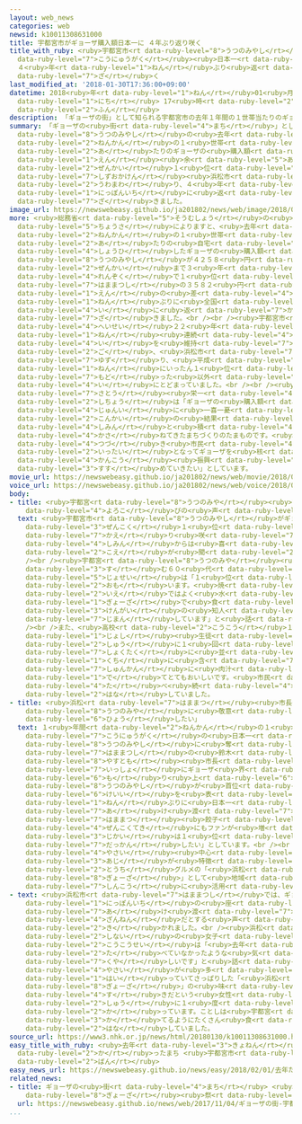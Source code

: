 ```yaml
---
layout: web_news
categories: web
newsid: k10011308631000
title: 宇都宮市がギョーザ購入額日本一に ４年ぶり返り咲く
title_with_ruby: <ruby>宇都宮市<rt data-ruby-level="8">うつのみやし</rt></ruby>がギョーザ<ruby>購入額<rt
  data-ruby-level="7">こうにゅうがく</rt></ruby><ruby>日本一<rt data-ruby-level="1">にっぽんいち</rt></ruby>に
  ４<ruby>年<rt data-ruby-level="1">ねん</rt></ruby>ぶり<ruby>返<rt data-ruby-level="7">かえ</rt></ruby>り<ruby>咲<rt
  data-ruby-level="7">ざ</rt></ruby>く
last_modified_at: '2018-01-30T17:36:00+09:00'
datetime: 2018<ruby>年<rt data-ruby-level="1">ねん</rt></ruby>01<ruby>月<rt data-ruby-level="1">がつ</rt></ruby>30<ruby>日<rt
  data-ruby-level="1">にち</rt></ruby> 17<ruby>時<rt data-ruby-level="2">じ</rt></ruby>36<ruby>分<rt
  data-ruby-level="2">ふん</rt></ruby>
description: 「ギョーザの街」として知られる宇都宮市の去年１年間の１世帯当たりのギョーザの購入額が４２００円余りと、前回１位だった静岡県浜松市を上回り、４年ぶりに日本一に返り咲きました。
summary: 「ギョーザの<ruby>街<rt data-ruby-level="4">まち</rt></ruby>」として<ruby>知<rt data-ruby-level="2">し</rt></ruby>られる<ruby>宇都宮市<rt
  data-ruby-level="8">うつのみやし</rt></ruby>の<ruby>去年<rt data-ruby-level="3">きょねん</rt></ruby>１<ruby>年間<rt
  data-ruby-level="2">ねんかん</rt></ruby>の１<ruby>世帯<rt data-ruby-level="4">せたい</rt></ruby><ruby>当<rt
  data-ruby-level="2">あ</rt></ruby>たりのギョーザの<ruby>購入額<rt data-ruby-level="7">こうにゅうがく</rt></ruby>が４２００<ruby>円<rt
  data-ruby-level="1">えん</rt></ruby><ruby>余<rt data-ruby-level="5">あま</rt></ruby>りと、<ruby>前回<rt
  data-ruby-level="2">ぜんかい</rt></ruby>１<ruby>位<rt data-ruby-level="4">い</rt></ruby>だった<ruby>静岡県<rt
  data-ruby-level="7">しずおかけん</rt></ruby><ruby>浜松市<rt data-ruby-level="7">はままつし</rt></ruby>を<ruby>上回<rt
  data-ruby-level="2">うわまわ</rt></ruby>り、４<ruby>年<rt data-ruby-level="1">ねん</rt></ruby>ぶりに<ruby>日本一<rt
  data-ruby-level="1">にっぽんいち</rt></ruby>に<ruby>返<rt data-ruby-level="7">かえ</rt></ruby>り<ruby>咲<rt
  data-ruby-level="7">ざ</rt></ruby>きました。
image_url: https://newswebeasy.github.io/ja201802/news/web/image/2018/01/30/K10011308631_1801301828_1801301831_01_03.jpg
more: <ruby>総務省<rt data-ruby-level="5">そうむしょう</rt></ruby>の<ruby>家計<rt data-ruby-level="2">かけい</rt></ruby><ruby>調査<rt
  data-ruby-level="5">ちょうさ</rt></ruby>によりますと、<ruby>去年<rt data-ruby-level="3">きょねん</rt></ruby>１<ruby>年間<rt
  data-ruby-level="2">ねんかん</rt></ruby>の１<ruby>世帯<rt data-ruby-level="4">せたい</rt></ruby><ruby>当<rt
  data-ruby-level="2">あ</rt></ruby>たりの<ruby>自宅<rt data-ruby-level="6">じたく</rt></ruby>で<ruby>消費<rt
  data-ruby-level="4">しょうひ</rt></ruby>したギョーザの<ruby>購入額<rt data-ruby-level="7">こうにゅうがく</rt></ruby>は、<ruby>宇都宮市<rt
  data-ruby-level="8">うつのみやし</rt></ruby>が４２５８<ruby>円<rt data-ruby-level="1">えん</rt></ruby>で、<ruby>前回<rt
  data-ruby-level="2">ぜんかい</rt></ruby>まで３<ruby>年<rt data-ruby-level="1">ねん</rt></ruby><ruby>連続<rt
  data-ruby-level="4">れんぞく</rt></ruby>で１<ruby>位<rt data-ruby-level="4">い</rt></ruby>だった<ruby>浜松市<rt
  data-ruby-level="7">はままつし</rt></ruby>の３５８２<ruby>円<rt data-ruby-level="1">えん</rt></ruby>に６７６<ruby>円<rt
  data-ruby-level="1">えん</rt></ruby>の<ruby>差<rt data-ruby-level="4">さ</rt></ruby>をつけて、４<ruby>年<rt
  data-ruby-level="1">ねん</rt></ruby>ぶりに<ruby>全国<rt data-ruby-level="3">ぜんこく</rt></ruby>１<ruby>位<rt
  data-ruby-level="4">い</rt></ruby>に<ruby>返<rt data-ruby-level="7">かえ</rt></ruby>り<ruby>咲<rt
  data-ruby-level="7">ざ</rt></ruby>きました。<br /><br /><ruby>宇都宮市<rt data-ruby-level="8">うつのみやし</rt></ruby>は、<ruby>平成<rt
  data-ruby-level="4">へいせい</rt></ruby>２２<ruby>年<rt data-ruby-level="1">ねん</rt></ruby>まで１５<ruby>年<rt
  data-ruby-level="1">ねん</rt></ruby><ruby>連続<rt data-ruby-level="4">れんぞく</rt></ruby>で１<ruby>位<rt
  data-ruby-level="4">い</rt></ruby>を<ruby>維持<rt data-ruby-level="7">いじ</rt></ruby>していましたが、その<ruby>後<rt
  data-ruby-level="2">ご</rt></ruby>、<ruby>浜松市<rt data-ruby-level="7">はままつし</rt></ruby>にトップを<ruby>譲<rt
  data-ruby-level="7">ゆず</rt></ruby>り、<ruby>平成<rt data-ruby-level="4">へいせい</rt></ruby>２５<ruby>年<rt
  data-ruby-level="1">ねん</rt></ruby>にいったん１<ruby>位<rt data-ruby-level="4">い</rt></ruby>に<ruby>戻<rt
  data-ruby-level="7">もど</rt></ruby>った<ruby>以外<rt data-ruby-level="4">いがい</rt></ruby>は２<ruby>位<rt
  data-ruby-level="4">い</rt></ruby>にとどまっていました。<br /><br /><ruby>宇都宮市<rt data-ruby-level="8">うつのみやし</rt></ruby>の<ruby>佐藤<rt
  data-ruby-level="7">さとう</rt></ruby><ruby>栄一<rt data-ruby-level="4">えいいち</rt></ruby><ruby>市長<rt
  data-ruby-level="2">しちょう</rt></ruby>は「ギョーザの<ruby>購入額<rt data-ruby-level="7">こうにゅうがく</rt></ruby>の<ruby>順位<rt
  data-ruby-level="4">じゅんい</rt></ruby>に<ruby>一喜一憂<rt data-ruby-level="7">いっきいちゆう</rt></ruby>するものではありませんが、<ruby>今回<rt
  data-ruby-level="2">こんかい</rt></ruby>の<ruby>結果<rt data-ruby-level="4">けっか</rt></ruby>は<ruby>市民<rt
  data-ruby-level="4">しみん</rt></ruby>と<ruby>積<rt data-ruby-level="4">つ</rt></ruby>み<ruby>重<rt
  data-ruby-level="4">かさ</rt></ruby>ねてきたまちづくりのたまものです。<ruby>引<rt data-ruby-level="4">ひ</rt></ruby>き<ruby>続<rt
  data-ruby-level="4">つづ</rt></ruby>き<ruby>市民<rt data-ruby-level="4">しみん</rt></ruby>と<ruby>一体<rt
  data-ruby-level="2">いったい</rt></ruby>となってギョーザを<ruby>核<rt data-ruby-level="7">かく</rt></ruby>とした<ruby>観光<rt
  data-ruby-level="4">かんこう</rt></ruby><ruby>振興<rt data-ruby-level="7">しんこう</rt></ruby>を<ruby>進<rt
  data-ruby-level="3">すす</rt></ruby>めていきたい」としています。
movie_url: https://newswebeasy.github.io/ja201802/news/web/movie/2018/01/30/k10011308631_201801301828_201801301830.mp4
voice_url: https://newswebeasy.github.io/ja201802/news/web/voice/2018/01/30/k10011308631_201801301828_201801301830.mp3
body:
- title: <ruby>宇都宮<rt data-ruby-level="8">うつのみや</rt></ruby><ruby>市民<rt data-ruby-level="4">しみん</rt></ruby>から<ruby>喜<rt
    data-ruby-level="4">よろこ</rt></ruby>びの<ruby>声<rt data-ruby-level="2">こえ</rt></ruby>
  text: <ruby>宇都宮市<rt data-ruby-level="8">うつのみやし</rt></ruby>がギョーザの<ruby>購入額<rt data-ruby-level="7">こうにゅうがく</rt></ruby>で<ruby>全国<rt
    data-ruby-level="3">ぜんこく</rt></ruby>１<ruby>位<rt data-ruby-level="4">い</rt></ruby>に<ruby>返<rt
    data-ruby-level="7">かえ</rt></ruby>り<ruby>咲<rt data-ruby-level="7">ざ</rt></ruby>いたことについて、<ruby>市民<rt
    data-ruby-level="4">しみん</rt></ruby>からは<ruby>喜<rt data-ruby-level="4">よろこ</rt></ruby>びの<ruby>声<rt
    data-ruby-level="2">こえ</rt></ruby>が<ruby>聞<rt data-ruby-level="2">き</rt></ruby>かれました。<br
    /><br /><ruby>宇都宮<rt data-ruby-level="8">うつのみや</rt></ruby><ruby>市内<rt data-ruby-level="2">しない</rt></ruby>に<ruby>住<rt
    data-ruby-level="3">す</rt></ruby>む６０<ruby>代<rt data-ruby-level="3">だい</rt></ruby>の<ruby>女性<rt
    data-ruby-level="5">じょせい</rt></ruby>は「１<ruby>位<rt data-ruby-level="4">い</rt></ruby>となったことをうれしく<ruby>思<rt
    data-ruby-level="2">おも</rt></ruby>います。<ruby>焼<rt data-ruby-level="4">や</rt></ruby>きギョーザもおいしいですが<ruby>家<rt
    data-ruby-level="2">いえ</rt></ruby>ではよく<ruby>水<rt data-ruby-level="1">すい</rt></ruby><ruby>ギョーザ<rt
    data-ruby-level="1">ぎょーざ</rt></ruby>で<ruby>食<rt data-ruby-level="2">た</rt></ruby>べます。<ruby>県外<rt
    data-ruby-level="3">けんがい</rt></ruby>の<ruby>知人<rt data-ruby-level="2">ちじん</rt></ruby>にも<ruby>自慢<rt
    data-ruby-level="7">じまん</rt></ruby>しています」と<ruby>話<rt data-ruby-level="2">はな</rt></ruby>していました。<br
    /><br />また、<ruby>高校<rt data-ruby-level="2">こうこう</rt></ruby>１<ruby>年生<rt data-ruby-level="1">ねんせい</rt></ruby>の<ruby>女子<rt
    data-ruby-level="1">じょし</rt></ruby><ruby>生徒<rt data-ruby-level="4">せいと</rt></ruby>は「<ruby>週<rt
    data-ruby-level="2">しゅう</rt></ruby>に１<ruby>回<rt data-ruby-level="2">かい</rt></ruby>くらい<ruby>食卓<rt
    data-ruby-level="7">しょくたく</rt></ruby>に<ruby>並<rt data-ruby-level="6">なら</rt></ruby>びます。<ruby>口<rt
    data-ruby-level="1">くち</rt></ruby>に<ruby>含<rt data-ruby-level="7">ふく</rt></ruby>んだ<ruby>瞬間<rt
    data-ruby-level="7">しゅんかん</rt></ruby>に<ruby>肉汁<rt data-ruby-level="7">にくじゅう</rt></ruby>があふれ<ruby>出<rt
    data-ruby-level="1">で</rt></ruby>てとてもおいしいです。<ruby>市民<rt data-ruby-level="4">しみん</rt></ruby>としてこれからもギョーザを<ruby>食<rt
    data-ruby-level="4">た</rt></ruby>べ<ruby>続<rt data-ruby-level="4">つづ</rt></ruby>けたいです」と<ruby>話<rt
    data-ruby-level="2">はな</rt></ruby>していました。
- title: <ruby>浜松<rt data-ruby-level="7">はままつ</rt></ruby><ruby>市長<rt data-ruby-level="2">しちょう</rt></ruby>「<ruby>宇都宮<rt
    data-ruby-level="8">うつのみや</rt></ruby>に<ruby>敬意<rt data-ruby-level="6">けいい</rt></ruby>を<ruby>表<rt
    data-ruby-level="6">ひょう</rt></ruby>したい」
  text: １<ruby>年間<rt data-ruby-level="2">ねんかん</rt></ruby>の１<ruby>世帯<rt data-ruby-level="4">せたい</rt></ruby>あたりのギョーザの<ruby>購入額<rt
    data-ruby-level="7">こうにゅうがく</rt></ruby>の<ruby>日本一<rt data-ruby-level="1">にっぽんいち</rt></ruby>を<ruby>宇都宮市<rt
    data-ruby-level="8">うつのみやし</rt></ruby>に<ruby>奪<rt data-ruby-level="7">うば</rt></ruby>われた<ruby>浜松市<rt
    data-ruby-level="7">はままつし</rt></ruby>の<ruby>鈴木<rt data-ruby-level="7">すずき</rt></ruby><ruby>康友<rt
    data-ruby-level="8">やすとも</rt></ruby><ruby>市長<rt data-ruby-level="2">しちょう</rt></ruby>は「<ruby>一緒<rt
    data-ruby-level="7">いっしょ</rt></ruby>にギョーザ<ruby>界<rt data-ruby-level="3">かい</rt></ruby>を<ruby>盛<rt
    data-ruby-level="6">も</rt></ruby>り<ruby>上<rt data-ruby-level="6">あ</rt></ruby>げている<ruby>宇都宮市<rt
    data-ruby-level="8">うつのみやし</rt></ruby>が<ruby>首位<rt data-ruby-level="4">しゅい</rt></ruby>になったことに<ruby>敬意<rt
    data-ruby-level="6">けいい</rt></ruby>を<ruby>表<rt data-ruby-level="6">ひょう</rt></ruby>したい。４<ruby>年<rt
    data-ruby-level="1">ねん</rt></ruby>ぶりに<ruby>日本一<rt data-ruby-level="1">にっぽんいち</rt></ruby>を<ruby>明<rt
    data-ruby-level="7">あ</rt></ruby>け<ruby>渡<rt data-ruby-level="7">わた</rt></ruby>しましたが、<ruby>浜松<rt
    data-ruby-level="7">はままつ</rt></ruby><ruby>餃子<rt data-ruby-level="8">ぎょーざ</rt></ruby>は<ruby>全国的<rt
    data-ruby-level="4">ぜんこくてき</rt></ruby>にもファンが<ruby>増<rt data-ruby-level="5">ふ</rt></ruby>えているので<ruby>次回<rt
    data-ruby-level="3">じかい</rt></ruby>は１<ruby>位<rt data-ruby-level="4">い</rt></ruby>を<ruby>奪還<rt
    data-ruby-level="7">だっかん</rt></ruby>したい」としています。<br /><br /><ruby>浜松市<rt data-ruby-level="7">はままつし</rt></ruby>では、キャベツなど<ruby>野菜<rt
    data-ruby-level="4">やさい</rt></ruby><ruby>中心<rt data-ruby-level="2">ちゅうしん</rt></ruby>であっさりした<ruby>味<rt
    data-ruby-level="3">あじ</rt></ruby>が<ruby>特徴<rt data-ruby-level="7">とくちょう</rt></ruby>のギョーザをご<ruby>当地<rt
    data-ruby-level="2">とうち</rt></ruby>グルメの「<ruby>浜松<rt data-ruby-level="7">はままつ</rt></ruby><ruby>餃子<rt
    data-ruby-level="8">ぎょーざ</rt></ruby>」として<ruby>地域<rt data-ruby-level="6">ちいき</rt></ruby><ruby>振興<rt
    data-ruby-level="7">しんこう</rt></ruby>に<ruby>活用<rt data-ruby-level="2">かつよう</rt></ruby>してきました。
- text: <ruby>浜松市<rt data-ruby-level="7">はままつし</rt></ruby>では、ギョーザの<ruby>購入額<rt data-ruby-level="7">こうにゅうがく</rt></ruby><ruby>日本一<rt
    data-ruby-level="1">にっぽんいち</rt></ruby>の<ruby>座<rt data-ruby-level="6">ざ</rt></ruby>を<ruby>明<rt
    data-ruby-level="7">あ</rt></ruby>け<ruby>渡<rt data-ruby-level="7">わた</rt></ruby>したことについて<ruby>残念<rt
    data-ruby-level="4">ざんねん</rt></ruby>だとする<ruby>声<rt data-ruby-level="2">こえ</rt></ruby>が<ruby>聞<rt
    data-ruby-level="2">き</rt></ruby>かれました。<br /><ruby>浜松<rt data-ruby-level="7">はままつ</rt></ruby><ruby>市内<rt
    data-ruby-level="2">しない</rt></ruby>の<ruby>女子<rt data-ruby-level="1">じょし</rt></ruby><ruby>高校生<rt
    data-ruby-level="2">こうこうせい</rt></ruby>は「<ruby>去年<rt data-ruby-level="3">きょねん</rt></ruby>はあまり<ruby>食<rt
    data-ruby-level="2">た</rt></ruby>べていなかったような<ruby>気<rt data-ruby-level="1">き</rt></ruby>がします。<ruby>悔<rt
    data-ruby-level="7">くや</rt></ruby>しいです」と<ruby>話<rt data-ruby-level="2">はな</rt></ruby>していました。<ruby>野菜<rt
    data-ruby-level="4">やさい</rt></ruby>が<ruby>多<rt data-ruby-level="2">おお</rt></ruby>く<ruby>入<rt
    data-ruby-level="1">はい</rt></ruby>っていてさっぱりした「<ruby>浜松<rt data-ruby-level="7">はままつ</rt></ruby><ruby>餃子<rt
    data-ruby-level="8">ぎょーざ</rt></ruby>」の<ruby>味<rt data-ruby-level="3">あじ</rt></ruby>が<ruby>好<rt
    data-ruby-level="4">す</rt></ruby>きだという<ruby>女性<rt data-ruby-level="5">じょせい</rt></ruby>は「<ruby>週<rt
    data-ruby-level="2">しゅう</rt></ruby>に１<ruby>度<rt data-ruby-level="3">ど</rt></ruby>はまとめて<ruby>買<rt
    data-ruby-level="2">か</rt></ruby>っています。ことしは<ruby>宇都宮<rt data-ruby-level="8">うつのみや</rt></ruby>に<ruby>勝<rt
    data-ruby-level="3">か</rt></ruby>てるようにたくさん<ruby>食<rt data-ruby-level="2">た</rt></ruby>べます」と<ruby>話<rt
    data-ruby-level="2">はな</rt></ruby>していました。
source_url: https://www3.nhk.or.jp/news/html/20180130/k10011308631000.html
easy_title_with_ruby: <ruby>去年<rt data-ruby-level="3">きょねん</rt></ruby>たくさんギョーザを<ruby>買<rt
  data-ruby-level="2">か</rt></ruby>ったまち <ruby>宇都宮市<rt data-ruby-level="8">うつのみやし</rt></ruby>が１<ruby>番<rt
  data-ruby-level="2">ばん</rt></ruby>
easy_news_url: https://newswebeasy.github.io/news/easy/2018/02/01/去年たくさんギョーザを買ったまち-宇都宮市が1番
related_news:
- title: ギョーザの<ruby>街<rt data-ruby-level="4">まち</rt></ruby> <ruby>宇都宮<rt data-ruby-level="8">うつのみや</rt></ruby>で「<ruby>餃子<rt
    data-ruby-level="8">ぎょーざ</rt></ruby><ruby>祭<rt data-ruby-level="3">まつ</rt></ruby>り」
  url: https://newswebeasy.github.io/news/web/2017/11/04/ギョーザの街-宇都宮で餃子祭り
...
```

